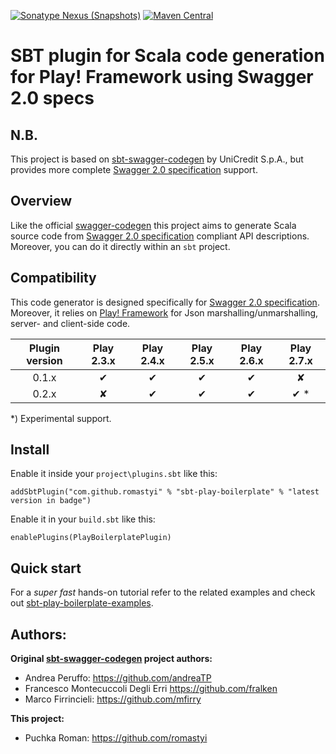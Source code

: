 [![Sonatype Nexus (Snapshots)](https://img.shields.io/nexus/s/com.github.romastyi/sbt-play-boilerplate-lib_2.12?server=https%3A%2F%2Foss.sonatype.org)](https://oss.sonatype.org/content/repositories/snapshots/com/github/romastyi/sbt-play-boilerplate-plugin_2.12_1.0/)
[![Maven Central](https://maven-badges.herokuapp.com/maven-central/com.github.romastyi/sbt-play-boilerplate-plugin/badge.svg)](https://maven-badges.herokuapp.com/maven-central/com.github.romastyi/sbt-play-boilerplate-plugin)

# SBT plugin for Scala code generation for Play! Framework using Swagger 2.0 specs 

## N.B.

This project is based on [sbt-swagger-codegen](https://github.com/unicredit/sbt-swagger-codegen) by UniCredit S.p.A., but provides more complete [Swagger 2.0 specification](https://github.com/OAI/OpenAPI-Specification/blob/master/versions/2.0.md) support.

## Overview

Like the official [swagger-codegen](https://github.com/swagger-api/swagger-codegen) this project aims to generate Scala source code from [Swagger 2.0 specification](https://github.com/OAI/OpenAPI-Specification/blob/master/versions/2.0.md) compliant API descriptions.
Moreover, you can do it directly within an `sbt` project.

## Compatibility

This code generator is designed specifically for [Swagger 2.0 specification](https://github.com/OAI/OpenAPI-Specification/blob/master/versions/2.0.md). Moreover, it relies on [Play! Framework](http://www.playframework.com) for Json marshalling/unmarshalling, server- and client-side code.

| Plugin version | Play 2.3.x | Play 2.4.x | Play 2.5.x | Play 2.6.x | Play 2.7.x |
|:--------------:|:----------:|:----------:|:----------:|:----------:|:----------:|
| 0.1.x          | ✔          | ✔          | ✔          | ✔          | ✘          |  
| 0.2.x          | ✘          | ✔          | ✔          | ✔          | ✔ *        |

*) Experimental support.

## Install

Enable it inside your `project\plugins.sbt` like this:

`addSbtPlugin("com.github.romastyi" % "sbt-play-boilerplate" % "latest version in badge")`

Enable it in your `build.sbt` like this:

`enablePlugins(PlayBoilerplatePlugin)`

## Quick start

For a *super fast* hands-on tutorial refer to the related examples and check out [sbt-play-boilerplate-examples](https://github.com/romastyi/sbt-play-boilerplate-examples).

## Authors:

**Original [sbt-swagger-codegen](https://github.com/unicredit/sbt-swagger-codegen) project authors:**
* Andrea Peruffo: <https://github.com/andreaTP>
* Francesco Montecuccoli Degli Erri <https://github.com/fralken>
* Marco Firrincieli: <https://github.com/mfirry>

**This project:**
* Puchka Roman: <https://github.com/romastyi>
